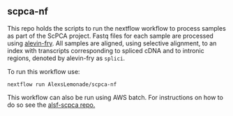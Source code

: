 ## scpca-nf

This repo holds the scripts to run the nextflow workflow to process samples as part of the ScPCA project. Fastq files for each sample are processed using [alevin-fry](https://alevin-fry.readthedocs.io/en/latest/). All samples are aligned, using selective alignment, to an index with transcripts corresponding to spliced cDNA and to intronic regions, denoted by alevin-fry as `splici`. 

To run this workflow use: 

```
nextflow run AlexsLemonade/scpca-nf 
```

This workflow can also be run using AWS batch. For instructions on how to do so see the [alsf-scpca repo.](https://github.com/AlexsLemonade/alsf-scpca#readme)